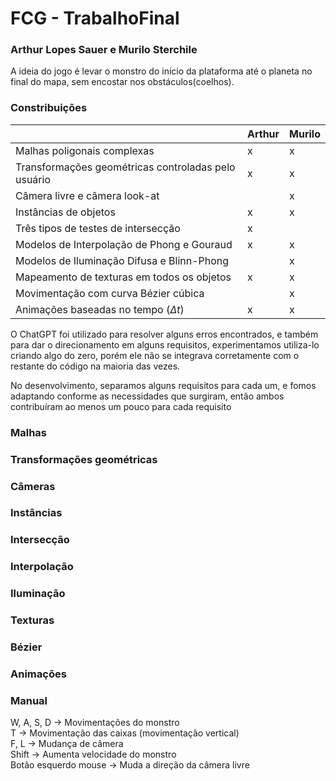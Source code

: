 # FCG - TrabalhoFinal
### Arthur Lopes Sauer e Murilo Sterchile

A ideia do jogo é levar o monstro do início da plataforma até o planeta no final do mapa, sem encostar nos obstáculos(coelhos).

### Constribuições

|                             |  Arthur       |     Murilo    |
|-----------------------------|---------------|---------------|
| Malhas poligonais complexas |       x        |       x        |
| Transformações geométricas controladas pelo usuário | x | x |
| Câmera livre e câmera look-at  | | x |
| Instâncias de objetos  |x |x |
| Três tipos de testes de intersecção |x | |     
| Modelos de Interpolação de Phong e Gouraud |x |x |
| Modelos de Iluminação Difusa e Blinn-Phong | |x |       
| Mapeamento de texturas em todos os objetos | x| x|
| Movimentação com curva Bézier cúbica | | x|
| Animações baseadas no tempo ($\Delta t$) | x | x | 

O ChatGPT foi utilizado para resolver alguns erros encontrados, e também para dar o direcionamento em alguns requisitos, experimentamos utiliza-lo criando algo do zero, porém 
ele não se integrava corretamente com o restante do código na maioria das vezes.

No desenvolvimento, separamos alguns requisitos para cada um, e fomos adaptando conforme as necessidades que surgiram, então ambos contribuíram ao menos um pouco para cada requisito
### Malhas
### Transformações geométricas
### Câmeras
### Instâncias
### Intersecção
### Interpolação
### Iluminação
### Texturas
### Bézier
### Animações

### Manual 
W, A, S, D -> Movimentações do monstro<br>
T -> Movimentação das caixas (movimentação vertical)<br>
F, L -> Mudança de câmera  <Br>
Shift -> Aumenta velocidade do monstro<br>
Botão esquerdo mouse -> Muda a direção da câmera livre<br>
